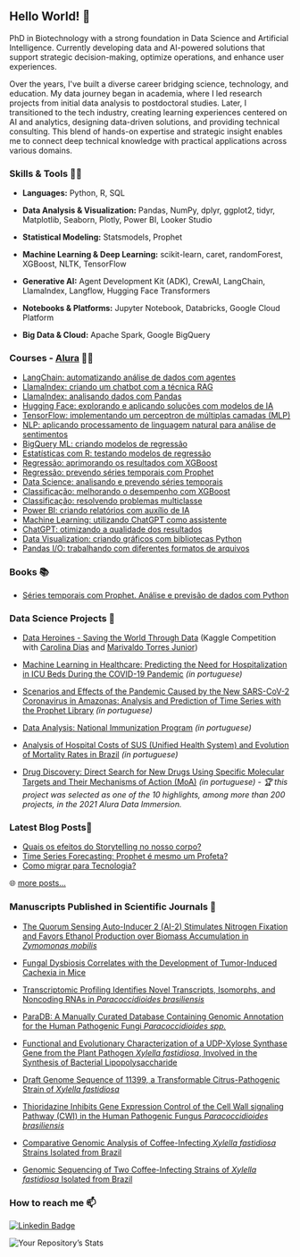 ## Hello World! 👋

PhD in Biotechnology with a strong foundation in Data Science and Artificial Intelligence. Currently developing data and AI-powered solutions that support strategic decision-making, optimize operations, and enhance user experiences.

Over the years, I've built a diverse career bridging science, technology, and education. My data journey began in academia, where I led research projects from initial data analysis to postdoctoral studies. Later, I transitioned to the tech industry, creating learning experiences centered on AI and analytics, designing data-driven solutions, and providing technical consulting. This blend of hands-on expertise and strategic insight enables me to connect deep technical knowledge with practical applications across various domains.

### Skills & Tools :woman_technologist:

* **Languages:** Python, R, SQL

* **Data Analysis & Visualization:** Pandas, NumPy, dplyr, ggplot2, tidyr, Matplotlib, Seaborn, Plotly, Power BI, Looker Studio

* **Statistical Modeling:** Statsmodels, Prophet

* **Machine Learning & Deep Learning:** scikit-learn, caret, randomForest, XGBoost, NLTK, TensorFlow

* **Generative AI:** Agent Development Kit (ADK), CrewAI, LangChain, LlamaIndex, Langflow, Hugging Face Transformers

* **Notebooks & Platforms:** Jupyter Notebook, Databricks, Google Cloud Platform

* **Big Data & Cloud:** Apache Spark, Google BigQuery
  
 ### Courses - [Alura](https://www.alura.com.br/) 👩‍🏫

- [LangChain: automatizando análise de dados com agentes](https://cursos.alura.com.br/course/langchain-automatizando-analise-dados-agentes)
- [LlamaIndex: criando um chatbot com a técnica RAG](https://cursos.alura.com.br/course/llamaIndex-criando-chatbot-tecnica-rag)
- [LlamaIndex: analisando dados com Pandas](https://cursos.alura.com.br/course/llamaIndex-analisando-dados-pandas)
- [Hugging Face: explorando e aplicando soluções com modelos de IA](https://cursos.alura.com.br/course/hugging-face-explorando-aplicando-solucoes-modelos-ia)
- [TensorFlow: implementando um perceptron de múltiplas camadas (MLP)](https://cursos.alura.com.br/course/tensorflow-implementando-perceptron-multiplas-camadas)
- [NLP: aplicando processamento de linguagem natural para análise de sentimentos](https://cursos.alura.com.br/course/nlp-aplicando-processamento-linguagem-natural-analise-sentimentos)
- [BigQuery ML: criando modelos de regressão](https://cursos.alura.com.br/course/bigquery-ml-criando-modelos-regressao)
- [Estatísticas com R: testando modelos de regressão](https://cursos.alura.com.br/course/estatisticas-r-testando-modelos-regressao)
- [Regressão: aprimorando os resultados com XGBoost](https://cursos.alura.com.br/course/regressao-aprimorando-resultados-xgboost)
- [Regressão: prevendo séries temporais com Prophet](https://cursos.alura.com.br/course/regressao-prevendo-series-temporais-prophet) 
- [Data Science: analisando e prevendo séries temporais](https://cursos.alura.com.br/course/data-science-analisando-prevendo-series-temporais)
- [Classificação: melhorando o desempenho com XGBoost](https://cursos.alura.com.br/course/classificacao-melhorando-desempenho-xgboost)
- [Classificação: resolvendo problemas multiclasse](https://cursos.alura.com.br/course/classificacao-resolvendo-problemas-multiclasse)
- [Power BI: criando relatórios com auxílio de IA](https://cursos.alura.com.br/course/power-bi-criando-relatorios-auxilio-ia)
- [Machine Learning: utilizando ChatGPT como assistente](https://cursos.alura.com.br/course/machine-learning-utilizando-chatgpt-assistente)
- [ChatGPT: otimizando a qualidade dos resultados](https://cursos.alura.com.br/course/chatgpt-otimizando-qualidade-resultados)
- [Data Visualization: criando gráficos com bibliotecas Python](https://cursos.alura.com.br/course/data-visualization-graficos-bibliotecas-python)
- [Pandas I/O: trabalhando com diferentes formatos de arquivos](https://cursos.alura.com.br/course/pandas-io-trabalhando-diferentes-formatos-arquivos)

 ### Books 📚
  - [Séries temporais com Prophet. Análise e previsão de dados com Python](https://www.casadocodigo.com.br/products/livro-series-temporais-prophet)
 
 ### Data Science Projects 🎲

- [Data Heroines - Saving the World Through Data](https://www.kaggle.com/carodias/data-heroines-saving-the-world-through-data) (Kaggle Competition with [Carolina Dias](https://github.com/diascarolina) and [Marivaldo Torres Junior](https://github.com/JuniorTorresMTJ))

- [Machine Learning in Healthcare: Predicting the Need for Hospitalization in ICU Beds During the COVID-19 Pandemic](https://github.com/vqrca/bootcamp_alura_projeto_final) *(in portuguese)*

- [Scenarios and Effects of the Pandemic Caused by the New SARS-CoV-2 Coronavirus in Amazonas: Analysis and Prediction of Time Series with the Prophet Library](https://github.com/vqrca/bootcamp_alura_projeto_3) *(in portuguese)*

- [Data Analysis: National Immunization Program](https://github.com/vqrca/bootcamp_alura_projeto_2) *(in portuguese)*

- [Analysis of Hospital Costs of SUS (Unified Health System) and Evolution of Mortality Rates in Brazil](https://github.com/vqrca/bootcamp_alura_projeto_1) *(in portuguese)*

- [Drug Discovery: Direct Search for New Drugs Using Specific Molecular Targets and Their Mechanisms of Action (MoA)](https://github.com/vqrca/imersao-dados-desafio-final) *(in portuguese) - 🏆 this project was selected as one of the 10 highlights, among more than 200 projects, in the 2021 Alura Data Immersion.*
  
### Latest Blog Posts📝
* [Quais os efeitos do Storytelling no nosso corpo?](https://valquiria-c-alencar.medium.com/quais-os-efeitos-do-storytelling-no-nosso-corpo-9b14338ce6ba)
* [Time Series Forecasting: Prophet é mesmo um Profeta?](https://valquiria-c-alencar.medium.com/time-series-forecasting-prophet-%C3%A9-mesmo-um-profeta-d3356f7b943f)
* [Como migrar para Tecnologia?](https://valquiria-c-alencar.medium.com/como-migrar-para-tecnologia-f4c4c787df0e)

🌐 [more posts...](https://valquiria-c-alencar.medium.com/)
 
### Manuscripts Published in Scientific Journals 🚀
  
 - [The Quorum Sensing Auto-Inducer 2 (AI-2) Stimulates Nitrogen Fixation and Favors Ethanol Production over Biomass Accumulation in *Zymomonas mobilis*](https://www.mdpi.com/1422-0067/22/11/5628)
  
 - [Fungal Dysbiosis Correlates with the Development of Tumor-Induced Cachexia in Mice](https://www.mdpi.com/2309-608X/6/4/364)
  
 - [Transcriptomic Profiling Identifies Novel Transcripts, Isomorphs, and Noncoding RNAs in *Paracoccidioides brasiliensis*](https://academic.oup.com/mmy/article-abstract/doi/10.1093/mmy/myaa062/5874572?redirectedFrom=fulltext)

- [ParaDB: A Manually Curated Database Containing Genomic Annotation for the Human Pathogenic Fungi *Paracoccidioides spp.*](https://journals.plos.org/plosntds/article?id=10.1371/journal.pntd.0007576)
  
 - [Functional and Evolutionary Characterization of a UDP-Xylose Synthase Gene from the Plant Pathogen *Xylella fastidiosa*, Involved in the Synthesis of Bacterial Lipopolysaccharide](https://pubs.acs.org/doi/10.1021/acs.biochem.6b00886)
  
- [Draft Genome Sequence of 11399, a Transformable Citrus-Pathogenic Strain of *Xylella fastidiosa*](https://journals.asm.org/doi/10.1128/genomeA.01124-16)
  
- [Thioridazine Inhibits Gene Expression Control of the Cell Wall signaling Pathway (CWI) in the Human Pathogenic Fungus *Paracoccidioides brasiliensis*](https://link.springer.com/article/10.1007/s00438-016-1184-1)
  
- [Comparative Genomic Analysis of Coffee-Infecting *Xylella fastidiosa* Strains Isolated from Brazil](https://www.microbiologyresearch.org/content/journal/micro/10.1099/mic.0.000068)
  
- [Genomic Sequencing of Two Coffee-Infecting Strains of *Xylella fastidiosa* Isolated from Brazil](https://journals.asm.org/doi/10.1128/genomeA.01190-13)

### How to reach me 📫
[![Linkedin Badge](https://img.shields.io/badge/-Valquíria_Alencar-6633cc?style=flat-square&logo=Linkedin&logoColor=white&link=https://www.linkedin.com/in/valquiria-alencar/)](https://www.linkedin.com/in/valquiria-alencar/) 


![Your Repository’s Stats](https://github-readme-stats.vercel.app/api?username=vqrca&show_icons=true)

<!--
**vqrca/vqrca** is a ✨ _special_ ✨ repository because its `README.md` (this file) appears on your GitHub profile.

Here are some ideas to get you started:

- 🔭 I’m currently working on ...
- 🌱 I’m currently learning ...
- 👯 I’m looking to collaborate on ...
- 🤔 I’m looking for help with ...
- 💬 Ask me about ...
- 📫 How to reach me: ...
- 😄 Pronouns: ...
- ⚡ Fun fact: ...
-->
